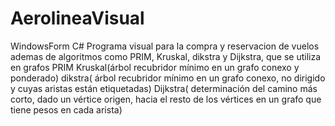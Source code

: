 # AerolineaVisual
WindowsForm C#
Programa visual para la compra y reservacion de vuelos ademas de algoritmos 
como PRIM, Kruskal, dikstra y Dijkstra, que se utiliza en grafos 
PRIM
Kruskal(árbol recubridor mínimo  en un grafo conexo y ponderado)
dikstra( árbol recubridor mínimo en un grafo conexo, no dirigido y cuyas aristas están etiquetadas)
Dijkstra( determinación del camino más corto, dado un vértice origen, hacia el resto de los vértices en un grafo que tiene pesos en cada arista)

